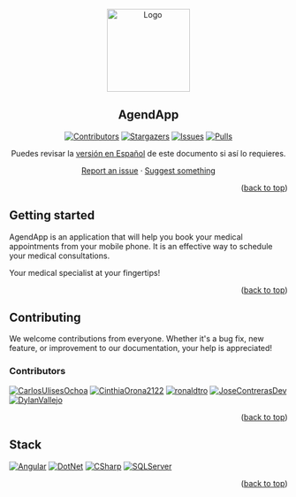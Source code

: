 <a name="readme-top"></a>

<div align="center">

<a href="https://github.com/No-Country-simulation/c19-39-n-csharp-12-angular-17">
  <img src="https://github.com/No-Country-simulation/c19-39-n-csharp-12-angular-17/assets/110321221/d61bfd12-96dd-45b2-a786-32fb1ee185bb" alt="Logo" width="150" />
</a>

## AgendApp

[![Contributors][contributors-shield]][contributors-url]
[![Stargazers][stars-shield]][stars-url]
[![Issues][issues-shield]][issues-url]
[![Pulls][pulls-shield]][pulls-url]

Puedes revisar la [versión en Español](./.github/README-ES.md) de este documento si así lo requieres.

[Report an issue](https://github.com/No-Country-simulation/c19-39-n-csharp-12-angular-17/issues) · [Suggest something](https://github.com/No-Country-simulation/c19-39-n-csharp-12-angular-17/issues)

</div>

<p align="right">(<a href="#readme-top">back to top</a>)</p>

## Getting started

AgendApp is an application that will help you book your medical appointments from your mobile phone. It is an effective way to schedule your medical consultations. 

Your medical specialist at your fingertips!

<p align="right">(<a href="#readme-top">back to top</a>)</p>

## Contributing

We welcome contributions from everyone. Whether it's a bug fix, new feature, or improvement to our documentation, your help is appreciated!

### Contributors

[![CarlosUlisesOchoa](https://avatars.githubusercontent.com/u/26280134?s=64&amp;v=4)](http://github.com/CarlosUlisesOchoa) [![CinthiaOrona2122](https://avatars.githubusercontent.com/u/80229456?s=64&amp;v=4)](http://github.com/CinthiaOrona2122) [![ronaldtro](https://avatars.githubusercontent.com/u/72902488?s=64&amp;v=4)](http://github.com/ronaldtro) [![JoseContrerasDev](https://avatars.githubusercontent.com/u/110321221?s=64&amp;v=4)](http://github.com/JoseContrerasDev) [![DylanVallejo](https://avatars.githubusercontent.com/u/99937413?s=64&amp;v=4)](http://github.com/DylanVallejo)

<p align="right">(<a href="#readme-top">back to top</a>)</p>

## Stack

[![Angular][angular-badge]][badge-empty-url]
[![DotNet][dotnet-badge]][badge-empty-url]
[![CSharp][csharp-badge]][badge-empty-url]
[![SQLServer][sqlserver-badge]][badge-empty-url]

<p align="right">(<a href="#readme-top">back to top</a>)</p>

[dotnet-badge]: https://img.shields.io/badge/-.NET-5632d5?style=for-the-badge
[csharp-badge]: https://img.shields.io/badge/C%23-690081?style=for-the-badge
[sqlserver-badge]: https://img.shields.io/badge/SQL%20Server-1f72b8?style=for-the-badge
[angular-badge]: https://img.shields.io/badge/Angular-DD0031?style=for-the-badge
[typescript-badge]: https://img.shields.io/badge/Typescript-007ACC?style=for-the-badge&logo=typescript&logoColor=white&color=blue
[contributors-shield]: https://img.shields.io/badge/CONTRIBUTORS-4-blue?style=for-the-badge
[contributors-url]: https://github.com/No-Country-simulation/c19-39-n-csharp-12-angular-17/graphs/contributors
[stars-shield]: https://img.shields.io/badge/STARS-3-yellow?style=for-the-badge
[stars-url]: https://github.com/No-Country-simulation/c19-39-n-csharp-12-angular-17/stargazers
[issues-shield]: https://img.shields.io/badge/ISSUES-0-44cc11?style=for-the-badge
[issues-url]: https://github.com/No-Country-simulation/c19-39-n-csharp-12-angular-17/issues
[pulls-shield]: https://img.shields.io/badge/PULL%20REQUESTS-0-44cc11?style=for-the-badge
[pulls-url]: https://github.com/No-Country-simulation/c19-39-n-csharp-12-angular-17/pulls
[badge-empty-url]: #!